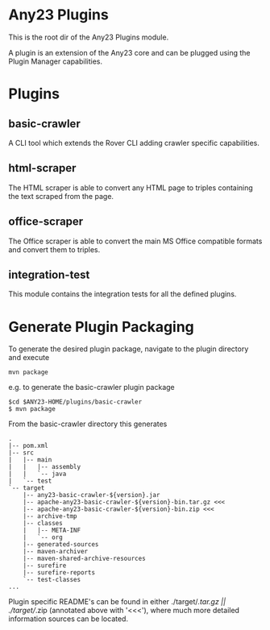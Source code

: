 # Any23 Plugins

This is the root dir of the Any23 Plugins module.

A plugin is an extension of the Any23 core and can be plugged using
the Plugin Manager capabilities.

# Plugins

## basic-crawler

A CLI tool which extends the Rover CLI adding crawler specific
capabilities.

## html-scraper

The HTML scraper is able to convert any HTML page to triples
containing the text scraped from the page.

## office-scraper

The Office scraper is able to convert the main MS Office compatible
formats and convert them to triples.

## integration-test

This module contains the integration tests for all the defined plugins.

# Generate Plugin Packaging

To generate the desired plugin package, navigate to the plugin directory and execute 
```
mvn package
```
e.g. to generate the basic-crawler plugin package
```
$cd $ANY23-HOME/plugins/basic-crawler
$ mvn package
```
From the basic-crawler directory this generates
```
.
|-- pom.xml
|-- src
|   |-- main
|   |   |-- assembly
|   |   `-- java
|   `-- test
`-- target
    |-- any23-basic-crawler-${version}.jar
    |-- apache-any23-basic-crawler-${version}-bin.tar.gz <<<
    |-- apache-any23-basic-crawler-${version}-bin.zip <<<
    |-- archive-tmp
    |-- classes
    |   |-- META-INF
    |   `-- org
    |-- generated-sources
    |-- maven-archiver
    |-- maven-shared-archive-resources
    |-- surefire
    |-- surefire-reports
    `-- test-classes
...
```
Plugin specific README's can be found in either ./target/*.tar.gz || ./target/*.zip (annotated above with '<<<'), where much more detailed information sources can be located.
  
